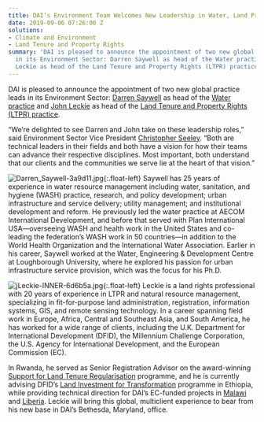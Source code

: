 ```yaml
---
title: DAI’s Environment Team Welcomes New Leadership in Water, Land Practices
date: 2019-09-06 07:26:00 Z
solutions:
- Climate and Environment
- Land Tenure and Property Rights
summary: 'DAI is pleased to announce the appointment of two new global practice leads
  in its Environment Sector: Darren Saywell as head of the Water practice and John
  Leckie as head of the Land Tenure and Property Rights (LTPR) practice. '
---
```


DAI is pleased to announce the appointment of two new global practice leads in its Environment Sector: [Darren Saywell](/who-we-are/our-team/darren-saywell) as head of the [Water practice](/our-work/solutions/environment-solutions/water-and-sanitation-services-and-resource-management) and [John Leckie](/who-we-are/our-team/john-leckie) as head of the [Land Tenure and Property Rights (LTPR) practice](/our-work/solutions/environment-solutions/land-tenure). 

“We’re delighted to see Darren and John take on these leadership roles,” said Environment Sector Vice President [Christopher Seeley](/who-we-are/our-team/christopher-seeley). “Both are technical leaders in their fields and both have a vision for how their teams can advance their respective disciplines. Most important, both understand that our clients and the communities we serve lie at the heart of that vision.”

![Darren_Saywell-3a9d11.jpg](/uploads/Darren_Saywell-3a9d11.jpg){:.float-left} Saywell has 25 years of experience in water resource management including water, sanitation, and hygiene (WASH) practice, research, and policy development; urban infrastructure and service delivery; utility management; and institutional development and reform. He previously led the water practice at AECOM International Development, and before that served with Plan International USA—overseeing WASH and health work in the United States and co-leading the federation’s WASH work in 50 countries—in addition to the World Health Organization and the International Water Association. Earlier in his career, Saywell worked at the Water, Engineering & Development Centre at Loughborough University, where he explored his passion for urban infrastructure service provision, which was the focus for his Ph.D.

![jLeckie-INNER-6d6b5a.jpg](/uploads/jLeckie-INNER-6d6b5a.jpg){:.float-left} Leckie is a land rights professional with 20 years of experience in LTPR and natural resource management, specializing in fit-for-purpose land administration, registration, information systems, GIS, and remote sensing technology. In a career spanning field work in Europe, Africa, Central and Southeast Asia, and South America, he has worked for a wide range of clients, including the U.K. Department for International Development (DFID), the Millennium Challenge Corporation, the U.S. Agency for International Development, and the European Commission (EC).

In Rwanda, he served as Senior Registration Advisor on the award-winning [Support for Land Tenure Regularisation](/our-work/projects/rwanda-support-land-tenure-regularisation) programme, and he is currently advising DFID’s [Land Investment for Transformation](/our-work/projects/ethiopia-land-investment-transformation-lift) programme in Ethiopia, while providing technical direction for DAI’s EC-funded projects in [Malawi](/our-work/projects/malawi-technical-cooperation-to-strengthen-national-capacity-in-implementing-land-policies-and-laws-efficiently-and-effectively-land-governance) and [Liberia](/our-work/projects/liberia-long-term-technical-assistance-for-the-implementation-of-the-voluntary-partnership-agreement-flegt-vpa). Leckie will bring this global, multiclient experience to bear from his new base in DAI’s Bethesda, Maryland, office.